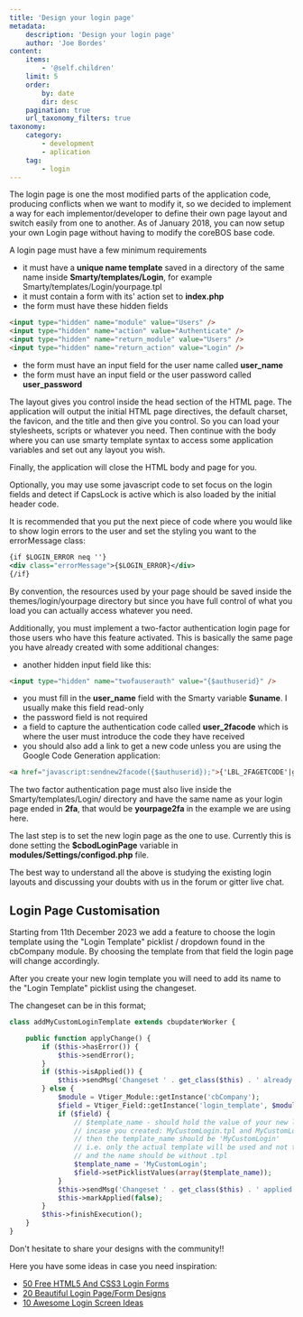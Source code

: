 ```yaml
---
title: 'Design your login page'
metadata:
    description: 'Design your login page'
    author: 'Joe Bordes'
content:
    items:
        - '@self.children'
    limit: 5
    order:
        by: date
        dir: desc
    pagination: true
    url_taxonomy_filters: true
taxonomy:
    category:
        - development
        - aplication
    tag:
        - login
---
```


The login page is one the most modified parts of the application code, producing conflicts when we want to modify it, so we decided to implement a way for each implementor/developer to define their own page layout and switch easily from one to another. As of January 2018, you can now setup your own Login page without having to modify the coreBOS base code.

A login page must have a few minimum requirements

- it must have a **unique name template** saved in a directory of the same name inside **Smarty/templates/Login**, for example Smarty/templates/Login/yourpage.tpl
- it must contain a form with its' action set to **index.php**
- the form must have these hidden fields

```html
<input type="hidden" name="module" value="Users" />
<input type="hidden" name="action" value="Authenticate" />
<input type="hidden" name="return_module" value="Users" />
<input type="hidden" name="return_action" value="Login" />
```

- the form must have an input field for the user name called **user\_name**
- the form must have an input field or the user password called **user\_password**

The layout gives you control inside the head section of the HTML page. The application will output the initial HTML page directives, the default charset, the favicon, and the title and then give you control. So you can load your stylesheets, scripts or whatever you need. Then continue with the body where you can use smarty template syntax to access some application variables and set out any layout you wish.

Finally, the application will close the HTML body and page for you.

Optionally, you may use some javascript code to set focus on the login fields and detect if CapsLock is active which is also loaded by the initial header code.

It is recommended that you put the next piece of code where you would like to show login errors to the user and set the styling you want to the errorMessage class:

```xml
{if $LOGIN_ERROR neq ''}
<div class="errorMessage">{$LOGIN_ERROR}</div>
{/if}
```

By convention, the resources used by your page should be saved inside the themes/login/yourpage directory but since you have full control of what you load you can actually access whatever you need.

Additionally, you must implement a two-factor authentication login page for those users who have this feature activated. This is basically the same page you have already created with some additional changes:

- another hidden input field like this:

```html
<input type="hidden" name="twofauserauth" value="{$authuserid}" />
```

- you must fill in the **user\_name** field with the Smarty variable **$uname**. I usually make this field read-only
- the password field is not required
- a field to capture the authentication code called **user\_2facode** which is where the user must introduce the code they have received
- you should also add a link to get a new code unless you are using the Google Code Generation application:

```html
<a href="javascript:sendnew2facode({$authuserid});">{'LBL_2FAGETCODE'|getTranslatedString:'Users'}
```

The two factor authentication page must also live inside the Smarty/templates/Login/ directory and have the same name as your login page ended in **2fa**, that would be **yourpage2fa** in the example we are using here.

The last step is to set the new login page as the one to use. Currently this is done setting the **$cbodLoginPage** variable in **modules/Settings/configod.php** file.

The best way to understand all the above is studying the existing login layouts and discussing your doubts with us in the forum or gitter live chat.

## Login Page Customisation

Starting from 11th December 2023 we add a feature to choose the login template using the "Login Template" picklist / dropdown found in the cbCompany module. By choosing the template from that field the login page will change accordingly.

After you create your new login template you will need to add its name to the "Login Template" picklist using the changeset.

The changeset can be in this format;

```php
class addMyCustomLoginTemplate extends cbupdaterWorker {

	public function applyChange() {
		if ($this->hasError()) {
			$this->sendError();
		}
		if ($this->isApplied()) {
			$this->sendMsg('Changeset ' . get_class($this) . ' already applied!');
		} else {
			$module = Vtiger_Module::getInstance('cbCompany');
			$field = Vtiger_Field::getInstance('login_template', $module);
			if ($field) {
                // $template_name - should hold the value of your new login template,
                // incase you created: MyCustomLogin.tpl and MyCustomLogin2fa.tpl
                // then the template_name should be 'MyCustomLogin'
                // i.e. only the actual template will be used and not the one with 2fa
                // and the name should be without .tpl
                $template_name = 'MyCustomLogin';
				$field->setPicklistValues(array($template_name));
			}
			$this->sendMsg('Changeset ' . get_class($this) . ' applied!');
			$this->markApplied(false);
		}
		$this->finishExecution();
	}
}
```

Don't hesitate to share your designs with the community!!

Here you have some ideas in case you need inspiration:

- [50 Free HTML5 And CSS3 Login Forms](https://colorlib.com/wp/html5-and-css3-login-forms/)
- [20 Beautiful Login Page/Form Designs](https://cssauthor.com/20-beautiful-login-pageform-designs-inspiration/)
- [10 Awesome Login Screen Ideas](https://www.rolustech.com/blog/sugarcrm-login-screen-customization-10-awesome-login-screen-ideas/)
